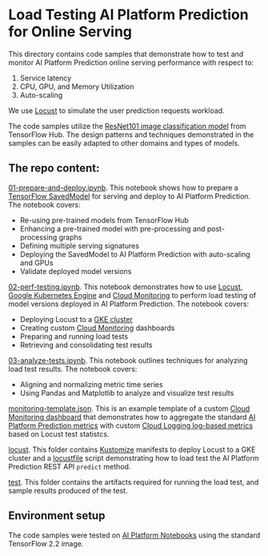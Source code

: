 # Load Testing AI Platform Prediction for Online Serving

This directory contains code samples that demonstrate how to test and monitor AI Platform Prediction online serving performance with respect to:
1. Service latency
2. CPU, GPU, and Memory Utilization 
3. Auto-scaling

We use [Locust](locust.io) to simulate the user prediction requests workload. 

The code samples utilize the [ResNet101 image classification model](https://tfhub.dev/google/imagenet/resnet_v2_101/classification/4) from TensorFlow Hub. 
The design patterns and techniques demonstrated in the samples can be easily adapted to other domains and types of models.

## The repo content:
[01-prepare-and-deploy.ipynb](01-prepare-and-deployipynb). This notebook shows how to prepare a [TensorFlow SavedModel](https://www.tensorflow.org/guide/saved_model) for 
serving and deploy to AI Platform Prediction. The notebook covers:
 * Re-using pre-trained models from TensorFlow Hub
 * Enhancing a pre-trained model with pre-processing and post-processing graphs
 * Defining multiple serving signatures
 * Deploying the SavedModel to AI Platform Prediction with auto-scaling and GPUs
 * Validate deployed model versions

[02-perf-testing.ipynb](02-perf-testing.ipynb). This notebook demonstrates how to use [Locust](locust.io), [Google Kubernetes Engine](https://cloud.google.com/kubernetes-engine) and [Cloud Monitoring](https://cloud.google.com/monitoring) to perform load testing of model versions deployed in AI Platform Prediction. 
The notebook covers:
* Deploying Locust to a [GKE cluster](https://cloud.google.com/kubernetes-engine)
* Creating custom [Cloud Monitoring](https://cloud.google.com/monitoring) dashboards
* Preparing and running load tests
* Retrieving and consolidating test results

[03-analyze-tests.ipynb](03-analyze-tests.ipynb). This notebook outlines techniques for analyzing load test results. 
The notebook covers:
* Aligning and normalizing metric time series
* Using Pandas and Matplotlib to analyze and visualize test results

[monitoring-template.json](monitoring-template.json). This is an example template of a custom [Cloud Monitoring dashboard](https://cloud.google.com/monitoring/dashboards) that demonstrates how to aggregate the standard [AI Platform Prediction metrics](https://cloud.google.com/monitoring/api/metrics_gcp#gcp-ml) with custom [Cloud Logging log-based metrics](https://cloud.google.com/logging/docs/logs-based-metrics) based on Locust test statistcs.

[locust](locust). This folder contains [Kustomize](https://kustomize.io/) manifests to deploy Locust to a GKE cluster and a [locustfile](https://docs.locust.io/en/stable/writing-a-locustfile.html) script demonstrating how to load test the AI Platform Prediction REST API `predict` method.

[test](test). This folder contains the artifacts required for running the load test, and sample results produced of the test.


## Environment setup

The code samples were tested on [AI Platform Notebooks](https://cloud.google.com/ai-platform-notebooks) using the standard TensorFlow 2.2 image. 




